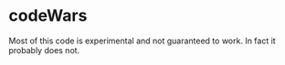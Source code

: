 # codeWars

Most of this code is experimental and not guaranteed to work.  In fact it probably does not.
